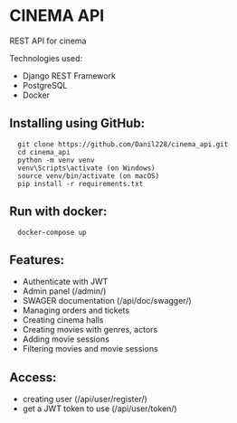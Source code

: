 # CINEMA API

REST API for cinema

Technologies used:
- Django REST Framework
- PostgreSQL
- Docker
## Installing using GitHub:

```shell
  git clone https://github.com/Danil228/cinema_api.git
  cd cinema_api
  python -m venv venv
  venv\Scripts\activate (on Windows)
  source venv/bin/activate (on macOS)
  pip install -r requirements.txt
```

## Run with docker:
```shell
  docker-compose up
```
  

## Features:

- Authenticate with JWT
- Admin panel (/admin/)
- SWAGER documentation (/api/doc/swagger/) 
- Managing orders and tickets
- Creating cinema halls
- Creating movies with genres, actors
- Adding movie sessions
- Filtering movies and movie sessions

## Access:
- creating user (/api/user/register/) 
- get a JWT token to use (/api/user/token/)
